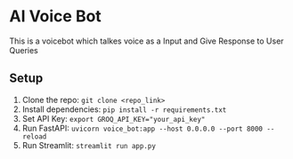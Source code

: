 
# AI Voice Bot
This is a voicebot which talkes voice as a Input and Give Response to User Queries


## Setup
1. Clone the repo: `git clone <repo_link>`
3. Install dependencies: `pip install -r requirements.txt`
4. Set API Key: `export GROQ_API_KEY="your_api_key"`
5. Run FastAPI: `uvicorn voice_bot:app --host 0.0.0.0 --port 8000 --reload`
6. Run Streamlit: `streamlit run app.py`
